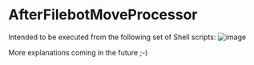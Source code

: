 # AfterFilebotMoveProcessor
Intended to be executed from the following set of Shell scripts:
![image](https://user-images.githubusercontent.com/73612508/178608101-dcc9890a-ab7c-4cbe-b939-acc510908c73.png)

More explanations coming in the future ;-)
